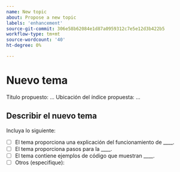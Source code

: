 ```yaml
---
name: New topic
about: Propose a new topic
labels: 'enhancement'
source-git-commit: 306e58b62084e1d87a0959312c7e5e12d3b422b5
workflow-type: tm+mt
source-wordcount: '40'
ht-degree: 0%

---
```



# Nuevo tema

Título propuesto: ...
Ubicación del índice propuesta: ...

## Describir el nuevo tema

<!-- (REQUIRED) Describe the new content. Provide as much detail and as many resources as you can. -->

Incluya lo siguiente:

- [ ] El tema proporciona una explicación del funcionamiento de ____.
- [ ] El tema proporciona pasos para la ____.
- [ ] El tema contiene ejemplos de código que muestran ____.
- [ ] Otros (especifique):

<!-- Thank you for taking the time to report the issue. -->
